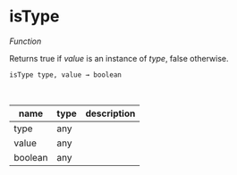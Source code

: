 # isType

_Function_

Returns true if _value_ is an instance of _type_, false otherwise.

<pre><code>isType type, value &rarr; boolean</code></pre>
<br>

| name | type | description |
|------|------|-------------|
|type|any||
|value|any||
|boolean|any||


